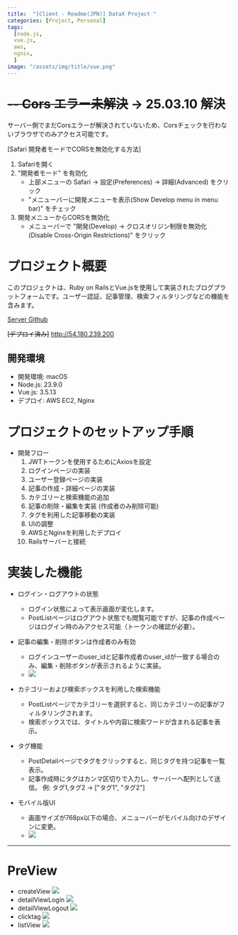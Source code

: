 ```yaml
---
title:  "[Client - Readme(JPN)] DataX Project "
categories: [Project, Personal]
tags:
  [node.js,
  vue.js,
  aws,
  ngnix,
  ] 
image: "/assets/img/title/vue.png"
---
```


# ~~-- Cors エラー未解決~~ -> 25.03.10 解決
サーバー側でまだCorsエラーが解決されていないため、Corsチェックを行わないブラウザでのみアクセス可能です。

[Safari 開発者モードでCORSを無効化する方法]
1. Safariを開く
2. "開発者モード" を有効化
    * 上部メニューの Safari → 設定(Preferences) → 詳細(Advanced) をクリック
    * "メニューバーに開発メニューを表示(Show Develop menu in menu bar)" をチェック
3. 開発メニューからCORSを無効化
    * メニューバーで "開発(Develop) → クロスオリジン制限を無効化(Disable Cross-Origin Restrictions)" をクリック

# プロジェクト概要
このプロジェクトは、Ruby on RailsとVue.jsを使用して実装されたブログプラットフォームです。ユーザー認証、記事管理、検索フィルタリングなどの機能を含みます。

[Server Github](https://github.com/SonMyeongJin/DataX_Project_Server-)


~~[デプロイ済み]~~
http://54.180.239.200

## 開発環境
- 開発環境: macOS
- Node.js: 23.9.0
- Vue.js: 3.5.13
- デプロイ: AWS EC2, Nginx

# プロジェクトのセットアップ手順

- 開発フロー
    1. JWTトークンを使用するためにAxiosを設定
    2. ログインページの実装
    3. ユーザー登録ページの実装
    4. 記事の作成・詳細ページの実装
    5. カテゴリーと検索機能の追加
    6. 記事の削除・編集を実装 (作成者のみ削除可能)
    7. タグを利用した記事移動の実装
    8. UIの調整
    9. AWSとNginxを利用したデプロイ
    10. Railsサーバーと接続

# 実装した機能

- ログイン・ログアウトの状態
    - ログイン状態によって表示画面が変化します。
    - PostListページはログアウト状態でも閲覧可能ですが、記事の作成ページはログイン時のみアクセス可能（トークンの確認が必要）。

- 記事の編集・削除ボタンは作成者のみ有効
    - ログインユーザーのuser_idと記事作成者のuser_idが一致する場合のみ、編集・削除ボタンが表示されるように実装。
    - ![](/assets/img/posts/post/datax_post.jpeg)

- カテゴリーおよび検索ボックスを利用した検索機能
    - PostListページでカテゴリーを選択すると、同じカテゴリーの記事がフィルタリングされます。
    - 検索ボックスでは、タイトルや内容に検索ワードが含まれる記事を表示。

- タグ機能
    - PostDetailページでタグをクリックすると、同じタグを持つ記事を一覧表示。
    - 記事作成時にタグはカンマ区切りで入力し、サーバーへ配列として送信。
    例: タグ1,タグ2 -> ["タグ1", "タグ2"]

- モバイル版UI
    - 画面サイズが768px以下の場合、メニューバーがモバイル向けのデザインに変更。
     - ![](/assets/img/posts/post/datax_mobile.gif)

--------------------------------------------------

# PreView

- createView
![](/assets/img/posts/post/createView.png)
- detailViewLogin
![](/assets/img/posts/post/detailViewLogin.png)
- detailViewLogout
![](/assets/img/posts/post/detailViewLogout.png)
- clicktag
![](/assets/img/posts/post/clicktag.png)
- listView
![](/assets/img/posts/post/listView.png)

